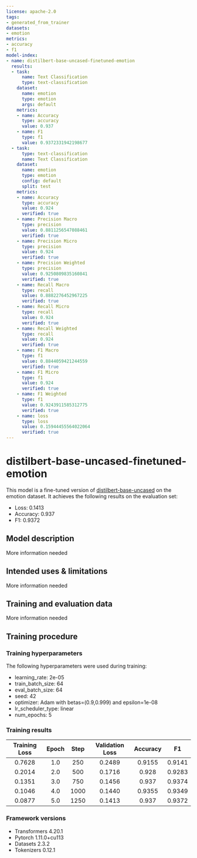 ```yaml
---
license: apache-2.0
tags:
- generated_from_trainer
datasets:
- emotion
metrics:
- accuracy
- f1
model-index:
- name: distilbert-base-uncased-finetuned-emotion
  results:
  - task:
      name: Text Classification
      type: text-classification
    dataset:
      name: emotion
      type: emotion
      args: default
    metrics:
    - name: Accuracy
      type: accuracy
      value: 0.937
    - name: F1
      type: f1
      value: 0.9372331942198677
  - task:
      type: text-classification
      name: Text Classification
    dataset:
      name: emotion
      type: emotion
      config: default
      split: test
    metrics:
    - name: Accuracy
      type: accuracy
      value: 0.924
      verified: true
    - name: Precision Macro
      type: precision
      value: 0.8811256547088461
      verified: true
    - name: Precision Micro
      type: precision
      value: 0.924
      verified: true
    - name: Precision Weighted
      type: precision
      value: 0.9250809835160841
      verified: true
    - name: Recall Macro
      type: recall
      value: 0.8882276452967225
      verified: true
    - name: Recall Micro
      type: recall
      value: 0.924
      verified: true
    - name: Recall Weighted
      type: recall
      value: 0.924
      verified: true
    - name: F1 Macro
      type: f1
      value: 0.8844059421244559
      verified: true
    - name: F1 Micro
      type: f1
      value: 0.924
      verified: true
    - name: F1 Weighted
      type: f1
      value: 0.9243911585312775
      verified: true
    - name: loss
      type: loss
      value: 0.15944455564022064
      verified: true
---
```


<!-- This model card has been generated automatically according to the information the Trainer had access to. You
should probably proofread and complete it, then remove this comment. -->

# distilbert-base-uncased-finetuned-emotion

This model is a fine-tuned version of [distilbert-base-uncased](https://huggingface.co/distilbert-base-uncased) on the emotion dataset.
It achieves the following results on the evaluation set:
- Loss: 0.1413
- Accuracy: 0.937
- F1: 0.9372

## Model description

More information needed

## Intended uses & limitations

More information needed

## Training and evaluation data

More information needed

## Training procedure

### Training hyperparameters

The following hyperparameters were used during training:
- learning_rate: 2e-05
- train_batch_size: 64
- eval_batch_size: 64
- seed: 42
- optimizer: Adam with betas=(0.9,0.999) and epsilon=1e-08
- lr_scheduler_type: linear
- num_epochs: 5

### Training results

| Training Loss | Epoch | Step | Validation Loss | Accuracy | F1     |
|:-------------:|:-----:|:----:|:---------------:|:--------:|:------:|
| 0.7628        | 1.0   | 250  | 0.2489          | 0.9155   | 0.9141 |
| 0.2014        | 2.0   | 500  | 0.1716          | 0.928    | 0.9283 |
| 0.1351        | 3.0   | 750  | 0.1456          | 0.937    | 0.9374 |
| 0.1046        | 4.0   | 1000 | 0.1440          | 0.9355   | 0.9349 |
| 0.0877        | 5.0   | 1250 | 0.1413          | 0.937    | 0.9372 |


### Framework versions

- Transformers 4.20.1
- Pytorch 1.11.0+cu113
- Datasets 2.3.2
- Tokenizers 0.12.1
